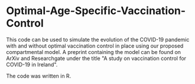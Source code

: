 # Optimal-Age-Specific-Vaccination-Control

This code can be used to simulate the evolution of the COVID-19 pandemic with and without optimal vaccination control in place using our proposed compartmental model.
A preprint containing the model can be found on ArXiv and Researchgate under the title "A study on vaccination control for COVID-19 in Ireland".

The code was written in R. 

